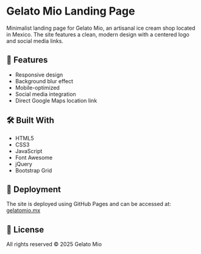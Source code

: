 # Gelato Mio Landing Page

Minimalist landing page for Gelato Mio, an artisanal ice cream shop located in Mexico. The site features a clean, modern design with a centered logo and social media links.

## 🍦 Features

- Responsive design
- Background blur effect
- Mobile-optimized
- Social media integration
- Direct Google Maps location link

## 🛠️ Built With

- HTML5
- CSS3
- JavaScript
- Font Awesome
- jQuery
- Bootstrap Grid

## 🚀 Deployment

The site is deployed using GitHub Pages and can be accessed at:
[gelatomio.mx](https://gelatomio.mx)

## 📝 License

All rights reserved © 2025 Gelato Mio 